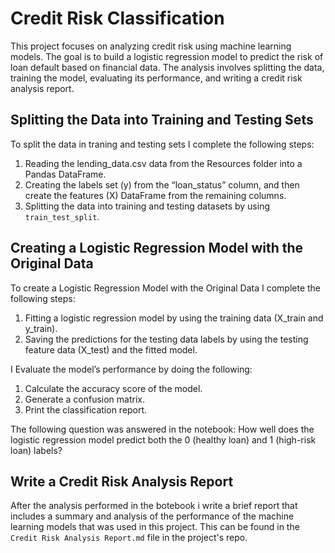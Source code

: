 # Credit Risk Classification

This project focuses on analyzing credit risk using machine learning models. The goal is to build a logistic regression model to predict the risk of loan default based on financial data. The analysis involves splitting the data, training the model, evaluating its performance, and writing a credit risk analysis report.


## Splitting the Data into Training and Testing Sets

To split the data in traning and testing sets I complete the following steps:
 1. Reading the lending_data.csv data from the Resources folder into a Pandas DataFrame.
 2. Creating the labels set (y) from the “loan_status” column, and then create the features (X) DataFrame from the remaining columns.
 3. Splitting the data into training and testing datasets by using `train_test_split`.


## Creating a Logistic Regression Model with the Original Data

To create a Logistic Regression Model with the Original Data I complete the following steps:

 1. Fitting a logistic regression model by using the training data (X_train and y_train).
 2. Saving the predictions for the testing data labels by using the testing feature data (X_test) and the fitted model.
 
I Evaluate the model’s performance by doing the following:
 1. Calculate the accuracy score of the model.
 2. Generate a confusion matrix.
 3. Print the classification report.

The following question was answered in the notebook: How well does the logistic regression model predict both the 0 (healthy loan) and 1 (high-risk loan) labels?


## Write a Credit Risk Analysis Report

After the analysis performed in the botebook i write a brief report that includes a summary and analysis of the performance of the machine learning models that was used in this project. This can be found in the `Credit Risk Analysis Report.md` file in the project's repo. 

